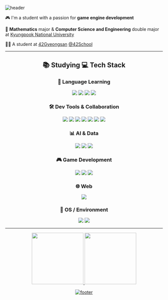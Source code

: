 
![header](https://capsule-render.vercel.app/api?type=waving&color=auto&customColorList=14&height=130&section=header&text=Jiwoo%20Nam&fontSize=60)

🎮 I'm a student with a passion for **game engine development**

📐 **Mathematics** major & **Computer Science and Engineering** double major at [Kyungpook National University](https://knu.ac.kr/wbbs/wbbs/main/main.action)

👨‍💻 A student at [42Gyeongsan](https://42gyeongsan.kr/ko/main.do) [@42School](https://github.com/42school)

---
<div align="center">


## 📚 Studying 💻 Tech Stack

### 🧠 Language Learning
<p>
  <img src="https://img.shields.io/badge/C-A8B9CC?style=for-the-badge&logo=c&logoColor=white"/>
  <img src="https://img.shields.io/badge/C++-00599C?style=for-the-badge&logo=c%2B%2B&logoColor=white"/>
  <img src="https://img.shields.io/badge/Python-3776AB?style=for-the-badge&logo=python&logoColor=white"/>
  <img src="https://img.shields.io/badge/Java-007396?style=for-the-badge&logo=java&logoColor=white"/>
</p>

### 🛠 Dev Tools & Collaboration
<p>
  <img src="https://img.shields.io/badge/Git-F05032?style=for-the-badge&logo=git&logoColor=white"/>
  <img src="https://img.shields.io/badge/GitHub-181717?style=for-the-badge&logo=github&logoColor=white"/>
  <img src="https://img.shields.io/badge/Visual%20Studio-5C2D91?style=for-the-badge&logo=visual%20studio&logoColor=white"/>
  <img src="https://img.shields.io/badge/VS%20Code-007ACC?style=for-the-badge&logo=visual%20studio%20code&logoColor=white"/>
  <img src="https://img.shields.io/badge/Vim-019733?style=for-the-badge&logo=vim&logoColor=white"/>
  <img src="https://img.shields.io/badge/Markdown-000000?style=for-the-badge&logo=markdown&logoColor=white"/>
  <img src="https://img.shields.io/badge/Gyeongsan-C%20Curriculum-blueviolet?style=for-the-badge&logo=42&logoColor=white"/>
</p>

### 📊 AI & Data
<p>
  <img src="https://img.shields.io/badge/Machine%20Learning-blue?style=for-the-badge"/>
  <img src="https://img.shields.io/badge/Colab-F9AB00?style=for-the-badge&logo=googlecolab&logoColor=white"/>
  <img src="https://img.shields.io/badge/Jupyter-F37626?style=for-the-badge&logo=jupyter&logoColor=white"/>
</p>

### 🎮 Game Development
<p>
  <img src="https://img.shields.io/badge/Unreal%20Engine-313131?style=for-the-badge&logo=unrealengine&logoColor=white"/>
  <img src="https://img.shields.io/badge/Real--Time%20Rendering-red?style=for-the-badge"/>
  <img src="https://img.shields.io/badge/Game%20Engine%20Architecture-yellowgreen?style=for-the-badge"/>
</p>

### 🌐 Web
<p>
  <img src="https://img.shields.io/badge/Jekyll-CC0000?style=for-the-badge&logo=jekyll&logoColor=white"/>
</p>

### 🧩 OS / Environment
<p>
  <img src="https://img.shields.io/badge/Linux-FCC624?style=for-the-badge&logo=linux&logoColor=black"/>
  <img src="https://img.shields.io/badge/Windows-0078D6?style=for-the-badge&logo=windows&logoColor=white"/>
</p>

---

<a href="https://github.com/1360837/github-readme-stats">
  <img src="https://github-readme-stats.vercel.app/api/top-langs/?username=1360837&size_weight=0.5&count_weight=0.5&&layout=compact&theme=vue&hide_border=true&bg_color=fff&hide=Jupyter%20Notebook" height="165">
<img src="https://github-readme-stats.vercel.app/api?username=1360837&show_icons=true&theme=vue&hide_border=true&bg_color=fff" height="165">

![footer](https://capsule-render.vercel.app/api?type=waving&color=auto&customColorList=14&height=100&section=footer)

</div>
